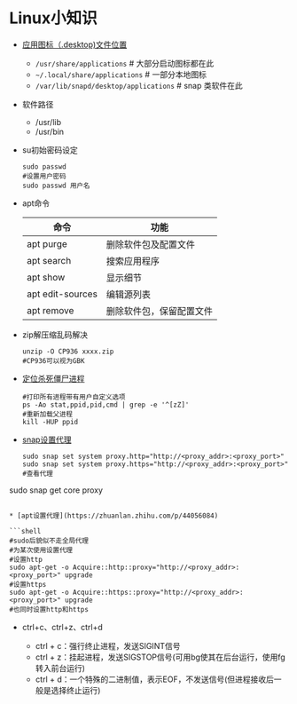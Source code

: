 # Linux小知识

* [应用图标（.desktop)文件位置](https://www.cnblogs.com/xiyu714/p/9900525.html)

  - `/usr/share/applications` # 大部分启动图标都在此
  - `~/.local/share/applications` # 一部分本地图标
  - `/var/lib/snapd/desktop/applications` # snap 类软件在此

* 软件路径

  * /usr/lib
  * /usr/bin

* su初始密码设定

  ```shell
  sudo passwd
  #设置用户密码
  sudo passwd 用户名
  ```

* apt命令

  | 命令             | 功能                     |
  | ---------------- | ------------------------ |
  | apt purge        | 删除软件包及配置文件     |
  | apt search       | 搜索应用程序             |
  | apt show         | 显示细节                 |
  | apt edit-sources | 编辑源列表               |
  | apt remove       | 删除软件包，保留配置文件 |

* zip解压缩乱码解决

  ```shell
  unzip -O CP936 xxxx.zip
  #CP936可以视为GBK
  ```

* [定位杀死僵尸进程](https://blog.csdn.net/wzy_1988/article/details/16944789)

  ```shell
  #打印所有进程带有用户自定义选项
  ps -Ao stat,ppid,pid,cmd | grep -e '^[zZ]'
  #重新加载父进程
  kill -HUP ppid
  ```

* [snap设置代理](https://askubuntu.com/questions/764610/how-to-install-snap-packages-behind-web-proxy-on-ubuntu-16-04/1084862#1084862)

  ```shell
  sudo snap set system proxy.http="http://<proxy_addr>:<proxy_port>"
  sudo snap set system proxy.https="http://<proxy_addr>:<proxy_port>"
  #查看代理
sudo snap get core proxy
  ```
  
* [apt设置代理](https://zhuanlan.zhihu.com/p/44056084)

  ```shell
  #sudo后貌似不走全局代理
  #为某次使用设置代理
  #设置http
  sudo apt-get -o Acquire::http::proxy="http://<proxy_addr>:<proxy_port>" upgrade
  #设置https
  sudo apt-get -o Acquire::https::proxy="http://<proxy_addr>:<proxy_port>" upgrade
  #也同时设置http和https
  ```

* ctrl+c、ctrl+z、ctrl+d

  * ctrl + c：强行终止进程，发送SIGINT信号
  * ctrl + z：挂起进程，发送SIGSTOP信号(可用bg使其在后台运行，使用fg转入前台运行)
  * ctrl + d：一个特殊的二进制值，表示EOF，不发送信号(但进程接收后一般是选择终止运行)
